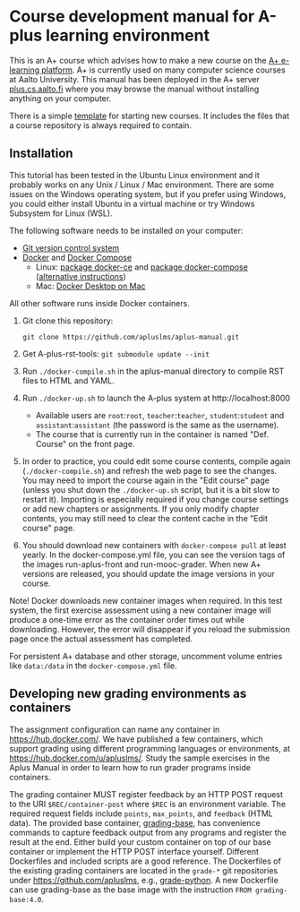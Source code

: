 # Course development manual for A-plus learning environment

This is an A+ course which advises how to make a new course on the
[A+ e-learning platform](https://github.com/apluslms/a-plus).
A+ is currently used on many computer science courses at Aalto University.
This manual has been deployed in the A+ server
[plus.cs.aalto.fi](https://plus.cs.aalto.fi/aplus-manual/master/)
where you may browse the manual without installing anything on your computer.

There is a simple [template](https://github.com/apluslms/aplus-course-template)
for starting new courses.
It includes the files that a course repository is always required to contain.

## Installation

This tutorial has been tested in the Ubuntu Linux environment and it probably works
on any Unix / Linux / Mac environment. There are some issues on the Windows operating system,
but if you prefer using Windows, you could either install Ubuntu in a virtual machine
or try Windows Subsystem for Linux (WSL).

The following software needs to be installed on your computer:

- [Git version control system](https://git-scm.com/)
- [Docker](https://www.docker.com/) and [Docker Compose](https://docs.docker.com/compose/)
  * Linux: [package docker-ce](https://docs.docker.com/engine/install/ubuntu/) and
    [package docker-compose](https://packages.ubuntu.com/focal/docker-compose)
    ([alternative instructions](https://docs.docker.com/compose/install/))
  * Mac: [Docker Desktop on Mac](https://docs.docker.com/desktop/mac/install/)

All other software runs inside Docker containers.

1. Git clone this repository:

    `git clone https://github.com/apluslms/aplus-manual.git`

2. Get A-plus-rst-tools: `git submodule update --init`

3. Run `./docker-compile.sh` in the aplus-manual directory to compile RST files to HTML and YAML.

4. Run `./docker-up.sh` to launch the A-plus system at http://localhost:8000
    * Available users are `root`:`root`, `teacher`:`teacher`, `student`:`student` and `assistant`:`assistant`
      (the password is the same as the username).
    * The course that is currently run in the container is named "Def. Course" on the front page.

5. In order to practice, you could edit some course contents,
   compile again (`./docker-compile.sh`)
   and refresh the web page to see the changes.
   You may need to import the course again in the "Edit course" page
   (unless you shut down the `./docker-up.sh` script, but it is a bit slow to restart it).
   Importing is especially required if you change course settings or add new chapters or assignments.
   If you only modify chapter contents,
   you may still need to clear the content cache in the "Edit course" page.

6. You should download new containers with `docker-compose pull` at least yearly.
   In the docker-compose.yml file,
   you can see the version tags of the images run-aplus-front and run-mooc-grader.
   When new A+ versions are released,
   you should update the image versions in your course.

Note! Docker downloads new container images when required. In this test system,
the first exercise assessment using a new container image will produce a one-time
error as the container order times out while downloading. However, the error
will disappear if you reload the submission page once the actual assessment has
completed.

For persistent A+ database and other storage, uncomment volume entries like
`data:/data` in the `docker-compose.yml` file.

## Developing new grading environments as containers

The assignment configuration can name any container in https://hub.docker.com/.
We have published a few containers,
which support grading using different programming languages or environments,
at https://hub.docker.com/u/apluslms/.
Study the sample exercises in the Aplus Manual
in order to learn how to run grader programs inside containers.

The grading container MUST register feedback by an HTTP POST request to the URI
`$REC/container-post` where `$REC` is an environment variable. The required request
fields include `points`, `max_points`, and `feedback` (HTML data). The provided base
container, [grading-base](https://github.com/apluslms/grading-base/), has
convenience commands to capture feedback output from any programs and register
the result at the end. Either build your custom container on top of our
base container or implement the HTTP POST interface yourself. Different
Dockerfiles and included scripts are a good reference.
The Dockerfiles of the existing grading containers are located
in the `grade-*` git repositories under https://github.com/apluslms,
e.g., [grade-python](https://github.com/apluslms/grade-python).
A new Dockerfile can use grading-base as the base image
with the instruction `FROM grading-base:4.0`.
